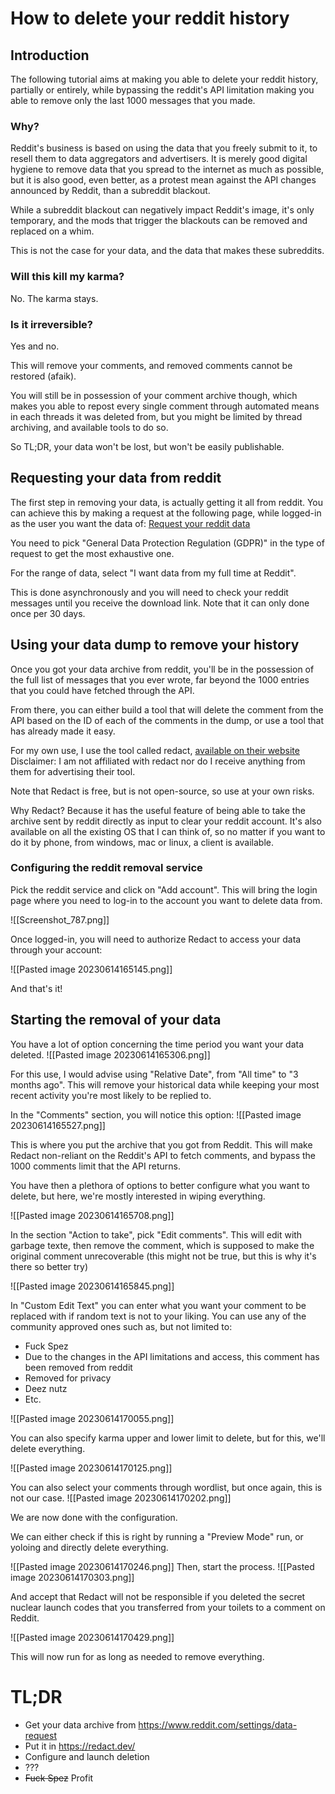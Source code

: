 # How to delete your reddit history
## Introduction

The following tutorial aims at making you able to delete your reddit history, partially or entirely, while bypassing the reddit's API limitation making you able to remove only the last 1000 messages that you made.

### Why?

Reddit's business is based on using the data that you freely submit to it, to resell them to data aggregators and advertisers.
It is merely good digital hygiene to remove data that you spread to the internet as much as possible, but it is also good, even better, as a protest mean against the API changes announced by Reddit, than a subreddit blackout.

While a subreddit blackout can negatively impact Reddit's image, it's only temporary, and the mods that trigger the blackouts can be removed and replaced on a whim.

This is not the case for your data, and the data that makes these subreddits.

### Will this kill my karma?
No. The karma stays.

### Is it irreversible?

Yes and no. 

This will remove your comments, and removed comments cannot be restored (afaik).

You will still be in possession of your comment archive though, which makes you able to repost every single comment through automated means in each threads it was deleted from, but you might be limited by thread archiving, and available tools to do so.

So TL;DR, your data won't be lost, but won't be easily publishable.

## Requesting your data from reddit

The first step in removing your data, is actually getting it all from reddit.
You can achieve this by making a request at the following page, while logged-in as the user you want the data of: [Request your reddit data](https://www.reddit.com/settings/data-request)

You need to pick "General Data Protection Regulation (GDPR)" in the type of request to get the most exhaustive one.

For the range of data, select "I want data from my full time at Reddit".

This is done asynchronously and you will need to check your reddit messages until you receive the download link.
Note that it can only done once per 30 days.

## Using your data dump to remove your history

Once you got your data archive from reddit, you'll be in the possession of the full list of messages that you ever wrote, far beyond the 1000 entries that you could have fetched through the API.

From there, you can either build a tool that will delete the comment from the API based on the ID of each of the comments in the dump, or use a tool that has already made it easy.

For my own use, I use the tool called redact, [available on their website](https://redact.dev/)
Disclaimer: I am not affiliated with redact nor do I receive anything from them for advertising their tool.

Note that Redact is free, but is not open-source, so use at your own risks. 

Why Redact? Because it has the useful feature of being able to take the archive sent by reddit directly as input to clear your reddit account. It's also available on all the existing OS that I can think of, so no matter if you want to do it by phone, from windows, mac or linux, a client is available.

### Configuring the reddit removal service
Pick the reddit service and click on "Add account". This will bring the login page where you need to log-in to the account you want to delete data from.

![[Screenshot_787.png]]

Once logged-in, you will need to authorize Redact to access your data through your account:

![[Pasted image 20230614165145.png]]

And that's it!

## Starting the removal of your data

You have a lot of option concerning the time period you want your data deleted.
![[Pasted image 20230614165306.png]]

For this use, I would advise using "Relative Date", from "All time" to "3 months ago".
This will remove your historical data while keeping your most recent activity you're most likely to be replied to.

In the "Comments" section, you will notice this option:
![[Pasted image 20230614165527.png]]

This is where you put the archive that you got from Reddit.
This will make Redact non-reliant on the Reddit's API to fetch comments, and bypass the 1000 comments limit that the API returns.

You have then a plethora of options to better configure what you want to delete, but here, we're mostly interested in wiping everything.

![[Pasted image 20230614165708.png]]

In the section "Action to take", pick "Edit comments". This will edit with garbage texte, then remove the comment, which is supposed to make the original comment unrecoverable (this might not be true, but this is why it's there so better try)

![[Pasted image 20230614165845.png]]

In "Custom Edit Text" you can enter what you want your comment to be replaced with if random text is not to your liking.
You can use any of the community approved ones such as, but not limited to:
- Fuck Spez
- Due to the changes in the API limitations and access, this comment has been removed from reddit
- Removed for privacy
- Deez nutz
- Etc.

![[Pasted image 20230614170055.png]]

You can also specify karma upper and lower limit to delete, but for this, we'll delete everything.

![[Pasted image 20230614170125.png]]

You can also select your comments through wordlist, but once again, this is not our case.
![[Pasted image 20230614170202.png]]

We are now done with the configuration.

We can either check if this is right by running a "Preview Mode" run, or yoloing and directly delete everything.

![[Pasted image 20230614170246.png]]
Then, start the process.
![[Pasted image 20230614170303.png]]

And accept that Redact will not be responsible if you deleted the secret nuclear launch codes that you transferred from your toilets to a comment on Reddit.

![[Pasted image 20230614170429.png]]

This will now run for as long as needed to remove everything.

# TL;DR

- Get your data archive from https://www.reddit.com/settings/data-request
- Put it in https://redact.dev/
- Configure and launch deletion
- ???
- ~~Fuck Spez~~ Profit